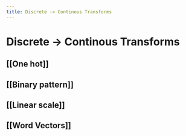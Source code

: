 ```yaml
---
title: Discrete -> Continous Transforms
---
```


# Discrete -> Continous Transforms

## [[One hot]]

## [[Binary pattern]]

## [[Linear scale]]

## [[Word Vectors]]


